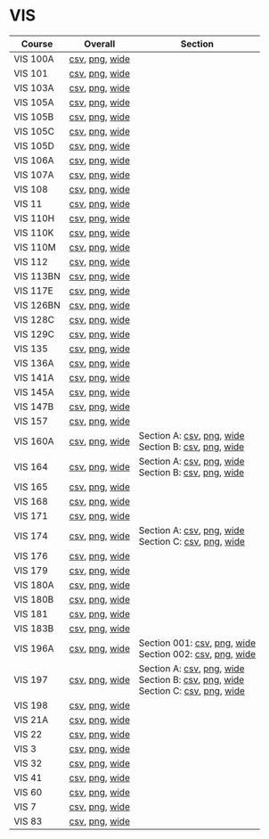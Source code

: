# VIS

| Course | Overall | Section |
| ------ | ------- | ------- |
| VIS 100A | [csv](https://github.com/UCSD-Historical-Enrollment-Data/2023Winter/blob/main/overall/VIS%20100A.csv), [png](https://raw.githubusercontent.com/UCSD-Historical-Enrollment-Data/2023Winter/main/plot_overall/VIS%20100A.png), [wide](https://raw.githubusercontent.com/UCSD-Historical-Enrollment-Data/2023Winter/main/plot_overall_wide/VIS%20100A.png) |  |
| VIS 101 | [csv](https://github.com/UCSD-Historical-Enrollment-Data/2023Winter/blob/main/overall/VIS%20101.csv), [png](https://raw.githubusercontent.com/UCSD-Historical-Enrollment-Data/2023Winter/main/plot_overall/VIS%20101.png), [wide](https://raw.githubusercontent.com/UCSD-Historical-Enrollment-Data/2023Winter/main/plot_overall_wide/VIS%20101.png) |  |
| VIS 103A | [csv](https://github.com/UCSD-Historical-Enrollment-Data/2023Winter/blob/main/overall/VIS%20103A.csv), [png](https://raw.githubusercontent.com/UCSD-Historical-Enrollment-Data/2023Winter/main/plot_overall/VIS%20103A.png), [wide](https://raw.githubusercontent.com/UCSD-Historical-Enrollment-Data/2023Winter/main/plot_overall_wide/VIS%20103A.png) |  |
| VIS 105A | [csv](https://github.com/UCSD-Historical-Enrollment-Data/2023Winter/blob/main/overall/VIS%20105A.csv), [png](https://raw.githubusercontent.com/UCSD-Historical-Enrollment-Data/2023Winter/main/plot_overall/VIS%20105A.png), [wide](https://raw.githubusercontent.com/UCSD-Historical-Enrollment-Data/2023Winter/main/plot_overall_wide/VIS%20105A.png) |  |
| VIS 105B | [csv](https://github.com/UCSD-Historical-Enrollment-Data/2023Winter/blob/main/overall/VIS%20105B.csv), [png](https://raw.githubusercontent.com/UCSD-Historical-Enrollment-Data/2023Winter/main/plot_overall/VIS%20105B.png), [wide](https://raw.githubusercontent.com/UCSD-Historical-Enrollment-Data/2023Winter/main/plot_overall_wide/VIS%20105B.png) |  |
| VIS 105C | [csv](https://github.com/UCSD-Historical-Enrollment-Data/2023Winter/blob/main/overall/VIS%20105C.csv), [png](https://raw.githubusercontent.com/UCSD-Historical-Enrollment-Data/2023Winter/main/plot_overall/VIS%20105C.png), [wide](https://raw.githubusercontent.com/UCSD-Historical-Enrollment-Data/2023Winter/main/plot_overall_wide/VIS%20105C.png) |  |
| VIS 105D | [csv](https://github.com/UCSD-Historical-Enrollment-Data/2023Winter/blob/main/overall/VIS%20105D.csv), [png](https://raw.githubusercontent.com/UCSD-Historical-Enrollment-Data/2023Winter/main/plot_overall/VIS%20105D.png), [wide](https://raw.githubusercontent.com/UCSD-Historical-Enrollment-Data/2023Winter/main/plot_overall_wide/VIS%20105D.png) |  |
| VIS 106A | [csv](https://github.com/UCSD-Historical-Enrollment-Data/2023Winter/blob/main/overall/VIS%20106A.csv), [png](https://raw.githubusercontent.com/UCSD-Historical-Enrollment-Data/2023Winter/main/plot_overall/VIS%20106A.png), [wide](https://raw.githubusercontent.com/UCSD-Historical-Enrollment-Data/2023Winter/main/plot_overall_wide/VIS%20106A.png) |  |
| VIS 107A | [csv](https://github.com/UCSD-Historical-Enrollment-Data/2023Winter/blob/main/overall/VIS%20107A.csv), [png](https://raw.githubusercontent.com/UCSD-Historical-Enrollment-Data/2023Winter/main/plot_overall/VIS%20107A.png), [wide](https://raw.githubusercontent.com/UCSD-Historical-Enrollment-Data/2023Winter/main/plot_overall_wide/VIS%20107A.png) |  |
| VIS 108 | [csv](https://github.com/UCSD-Historical-Enrollment-Data/2023Winter/blob/main/overall/VIS%20108.csv), [png](https://raw.githubusercontent.com/UCSD-Historical-Enrollment-Data/2023Winter/main/plot_overall/VIS%20108.png), [wide](https://raw.githubusercontent.com/UCSD-Historical-Enrollment-Data/2023Winter/main/plot_overall_wide/VIS%20108.png) |  |
| VIS 11 | [csv](https://github.com/UCSD-Historical-Enrollment-Data/2023Winter/blob/main/overall/VIS%2011.csv), [png](https://raw.githubusercontent.com/UCSD-Historical-Enrollment-Data/2023Winter/main/plot_overall/VIS%2011.png), [wide](https://raw.githubusercontent.com/UCSD-Historical-Enrollment-Data/2023Winter/main/plot_overall_wide/VIS%2011.png) |  |
| VIS 110H | [csv](https://github.com/UCSD-Historical-Enrollment-Data/2023Winter/blob/main/overall/VIS%20110H.csv), [png](https://raw.githubusercontent.com/UCSD-Historical-Enrollment-Data/2023Winter/main/plot_overall/VIS%20110H.png), [wide](https://raw.githubusercontent.com/UCSD-Historical-Enrollment-Data/2023Winter/main/plot_overall_wide/VIS%20110H.png) |  |
| VIS 110K | [csv](https://github.com/UCSD-Historical-Enrollment-Data/2023Winter/blob/main/overall/VIS%20110K.csv), [png](https://raw.githubusercontent.com/UCSD-Historical-Enrollment-Data/2023Winter/main/plot_overall/VIS%20110K.png), [wide](https://raw.githubusercontent.com/UCSD-Historical-Enrollment-Data/2023Winter/main/plot_overall_wide/VIS%20110K.png) |  |
| VIS 110M | [csv](https://github.com/UCSD-Historical-Enrollment-Data/2023Winter/blob/main/overall/VIS%20110M.csv), [png](https://raw.githubusercontent.com/UCSD-Historical-Enrollment-Data/2023Winter/main/plot_overall/VIS%20110M.png), [wide](https://raw.githubusercontent.com/UCSD-Historical-Enrollment-Data/2023Winter/main/plot_overall_wide/VIS%20110M.png) |  |
| VIS 112 | [csv](https://github.com/UCSD-Historical-Enrollment-Data/2023Winter/blob/main/overall/VIS%20112.csv), [png](https://raw.githubusercontent.com/UCSD-Historical-Enrollment-Data/2023Winter/main/plot_overall/VIS%20112.png), [wide](https://raw.githubusercontent.com/UCSD-Historical-Enrollment-Data/2023Winter/main/plot_overall_wide/VIS%20112.png) |  |
| VIS 113BN | [csv](https://github.com/UCSD-Historical-Enrollment-Data/2023Winter/blob/main/overall/VIS%20113BN.csv), [png](https://raw.githubusercontent.com/UCSD-Historical-Enrollment-Data/2023Winter/main/plot_overall/VIS%20113BN.png), [wide](https://raw.githubusercontent.com/UCSD-Historical-Enrollment-Data/2023Winter/main/plot_overall_wide/VIS%20113BN.png) |  |
| VIS 117E | [csv](https://github.com/UCSD-Historical-Enrollment-Data/2023Winter/blob/main/overall/VIS%20117E.csv), [png](https://raw.githubusercontent.com/UCSD-Historical-Enrollment-Data/2023Winter/main/plot_overall/VIS%20117E.png), [wide](https://raw.githubusercontent.com/UCSD-Historical-Enrollment-Data/2023Winter/main/plot_overall_wide/VIS%20117E.png) |  |
| VIS 126BN | [csv](https://github.com/UCSD-Historical-Enrollment-Data/2023Winter/blob/main/overall/VIS%20126BN.csv), [png](https://raw.githubusercontent.com/UCSD-Historical-Enrollment-Data/2023Winter/main/plot_overall/VIS%20126BN.png), [wide](https://raw.githubusercontent.com/UCSD-Historical-Enrollment-Data/2023Winter/main/plot_overall_wide/VIS%20126BN.png) |  |
| VIS 128C | [csv](https://github.com/UCSD-Historical-Enrollment-Data/2023Winter/blob/main/overall/VIS%20128C.csv), [png](https://raw.githubusercontent.com/UCSD-Historical-Enrollment-Data/2023Winter/main/plot_overall/VIS%20128C.png), [wide](https://raw.githubusercontent.com/UCSD-Historical-Enrollment-Data/2023Winter/main/plot_overall_wide/VIS%20128C.png) |  |
| VIS 129C | [csv](https://github.com/UCSD-Historical-Enrollment-Data/2023Winter/blob/main/overall/VIS%20129C.csv), [png](https://raw.githubusercontent.com/UCSD-Historical-Enrollment-Data/2023Winter/main/plot_overall/VIS%20129C.png), [wide](https://raw.githubusercontent.com/UCSD-Historical-Enrollment-Data/2023Winter/main/plot_overall_wide/VIS%20129C.png) |  |
| VIS 135 | [csv](https://github.com/UCSD-Historical-Enrollment-Data/2023Winter/blob/main/overall/VIS%20135.csv), [png](https://raw.githubusercontent.com/UCSD-Historical-Enrollment-Data/2023Winter/main/plot_overall/VIS%20135.png), [wide](https://raw.githubusercontent.com/UCSD-Historical-Enrollment-Data/2023Winter/main/plot_overall_wide/VIS%20135.png) |  |
| VIS 136A | [csv](https://github.com/UCSD-Historical-Enrollment-Data/2023Winter/blob/main/overall/VIS%20136A.csv), [png](https://raw.githubusercontent.com/UCSD-Historical-Enrollment-Data/2023Winter/main/plot_overall/VIS%20136A.png), [wide](https://raw.githubusercontent.com/UCSD-Historical-Enrollment-Data/2023Winter/main/plot_overall_wide/VIS%20136A.png) |  |
| VIS 141A | [csv](https://github.com/UCSD-Historical-Enrollment-Data/2023Winter/blob/main/overall/VIS%20141A.csv), [png](https://raw.githubusercontent.com/UCSD-Historical-Enrollment-Data/2023Winter/main/plot_overall/VIS%20141A.png), [wide](https://raw.githubusercontent.com/UCSD-Historical-Enrollment-Data/2023Winter/main/plot_overall_wide/VIS%20141A.png) |  |
| VIS 145A | [csv](https://github.com/UCSD-Historical-Enrollment-Data/2023Winter/blob/main/overall/VIS%20145A.csv), [png](https://raw.githubusercontent.com/UCSD-Historical-Enrollment-Data/2023Winter/main/plot_overall/VIS%20145A.png), [wide](https://raw.githubusercontent.com/UCSD-Historical-Enrollment-Data/2023Winter/main/plot_overall_wide/VIS%20145A.png) |  |
| VIS 147B | [csv](https://github.com/UCSD-Historical-Enrollment-Data/2023Winter/blob/main/overall/VIS%20147B.csv), [png](https://raw.githubusercontent.com/UCSD-Historical-Enrollment-Data/2023Winter/main/plot_overall/VIS%20147B.png), [wide](https://raw.githubusercontent.com/UCSD-Historical-Enrollment-Data/2023Winter/main/plot_overall_wide/VIS%20147B.png) |  |
| VIS 157 | [csv](https://github.com/UCSD-Historical-Enrollment-Data/2023Winter/blob/main/overall/VIS%20157.csv), [png](https://raw.githubusercontent.com/UCSD-Historical-Enrollment-Data/2023Winter/main/plot_overall/VIS%20157.png), [wide](https://raw.githubusercontent.com/UCSD-Historical-Enrollment-Data/2023Winter/main/plot_overall_wide/VIS%20157.png) |  |
| VIS 160A | [csv](https://github.com/UCSD-Historical-Enrollment-Data/2023Winter/blob/main/overall/VIS%20160A.csv), [png](https://raw.githubusercontent.com/UCSD-Historical-Enrollment-Data/2023Winter/main/plot_overall/VIS%20160A.png), [wide](https://raw.githubusercontent.com/UCSD-Historical-Enrollment-Data/2023Winter/main/plot_overall_wide/VIS%20160A.png) | Section A: [csv](https://github.com/UCSD-Historical-Enrollment-Data/2023Winter/blob/main/section/VIS%20160A_A.csv), [png](https://raw.githubusercontent.com/UCSD-Historical-Enrollment-Data/2023Winter/main/plot_section/VIS%20160A_A.png), [wide](https://raw.githubusercontent.com/UCSD-Historical-Enrollment-Data/2023Winter/main/plot_section_wide/VIS%20160A_A.png)<br>Section B: [csv](https://github.com/UCSD-Historical-Enrollment-Data/2023Winter/blob/main/section/VIS%20160A_B.csv), [png](https://raw.githubusercontent.com/UCSD-Historical-Enrollment-Data/2023Winter/main/plot_section/VIS%20160A_B.png), [wide](https://raw.githubusercontent.com/UCSD-Historical-Enrollment-Data/2023Winter/main/plot_section_wide/VIS%20160A_B.png) |
| VIS 164 | [csv](https://github.com/UCSD-Historical-Enrollment-Data/2023Winter/blob/main/overall/VIS%20164.csv), [png](https://raw.githubusercontent.com/UCSD-Historical-Enrollment-Data/2023Winter/main/plot_overall/VIS%20164.png), [wide](https://raw.githubusercontent.com/UCSD-Historical-Enrollment-Data/2023Winter/main/plot_overall_wide/VIS%20164.png) | Section A: [csv](https://github.com/UCSD-Historical-Enrollment-Data/2023Winter/blob/main/section/VIS%20164_A.csv), [png](https://raw.githubusercontent.com/UCSD-Historical-Enrollment-Data/2023Winter/main/plot_section/VIS%20164_A.png), [wide](https://raw.githubusercontent.com/UCSD-Historical-Enrollment-Data/2023Winter/main/plot_section_wide/VIS%20164_A.png)<br>Section B: [csv](https://github.com/UCSD-Historical-Enrollment-Data/2023Winter/blob/main/section/VIS%20164_B.csv), [png](https://raw.githubusercontent.com/UCSD-Historical-Enrollment-Data/2023Winter/main/plot_section/VIS%20164_B.png), [wide](https://raw.githubusercontent.com/UCSD-Historical-Enrollment-Data/2023Winter/main/plot_section_wide/VIS%20164_B.png) |
| VIS 165 | [csv](https://github.com/UCSD-Historical-Enrollment-Data/2023Winter/blob/main/overall/VIS%20165.csv), [png](https://raw.githubusercontent.com/UCSD-Historical-Enrollment-Data/2023Winter/main/plot_overall/VIS%20165.png), [wide](https://raw.githubusercontent.com/UCSD-Historical-Enrollment-Data/2023Winter/main/plot_overall_wide/VIS%20165.png) |  |
| VIS 168 | [csv](https://github.com/UCSD-Historical-Enrollment-Data/2023Winter/blob/main/overall/VIS%20168.csv), [png](https://raw.githubusercontent.com/UCSD-Historical-Enrollment-Data/2023Winter/main/plot_overall/VIS%20168.png), [wide](https://raw.githubusercontent.com/UCSD-Historical-Enrollment-Data/2023Winter/main/plot_overall_wide/VIS%20168.png) |  |
| VIS 171 | [csv](https://github.com/UCSD-Historical-Enrollment-Data/2023Winter/blob/main/overall/VIS%20171.csv), [png](https://raw.githubusercontent.com/UCSD-Historical-Enrollment-Data/2023Winter/main/plot_overall/VIS%20171.png), [wide](https://raw.githubusercontent.com/UCSD-Historical-Enrollment-Data/2023Winter/main/plot_overall_wide/VIS%20171.png) |  |
| VIS 174 | [csv](https://github.com/UCSD-Historical-Enrollment-Data/2023Winter/blob/main/overall/VIS%20174.csv), [png](https://raw.githubusercontent.com/UCSD-Historical-Enrollment-Data/2023Winter/main/plot_overall/VIS%20174.png), [wide](https://raw.githubusercontent.com/UCSD-Historical-Enrollment-Data/2023Winter/main/plot_overall_wide/VIS%20174.png) | Section A: [csv](https://github.com/UCSD-Historical-Enrollment-Data/2023Winter/blob/main/section/VIS%20174_A.csv), [png](https://raw.githubusercontent.com/UCSD-Historical-Enrollment-Data/2023Winter/main/plot_section/VIS%20174_A.png), [wide](https://raw.githubusercontent.com/UCSD-Historical-Enrollment-Data/2023Winter/main/plot_section_wide/VIS%20174_A.png)<br>Section C: [csv](https://github.com/UCSD-Historical-Enrollment-Data/2023Winter/blob/main/section/VIS%20174_C.csv), [png](https://raw.githubusercontent.com/UCSD-Historical-Enrollment-Data/2023Winter/main/plot_section/VIS%20174_C.png), [wide](https://raw.githubusercontent.com/UCSD-Historical-Enrollment-Data/2023Winter/main/plot_section_wide/VIS%20174_C.png) |
| VIS 176 | [csv](https://github.com/UCSD-Historical-Enrollment-Data/2023Winter/blob/main/overall/VIS%20176.csv), [png](https://raw.githubusercontent.com/UCSD-Historical-Enrollment-Data/2023Winter/main/plot_overall/VIS%20176.png), [wide](https://raw.githubusercontent.com/UCSD-Historical-Enrollment-Data/2023Winter/main/plot_overall_wide/VIS%20176.png) |  |
| VIS 179 | [csv](https://github.com/UCSD-Historical-Enrollment-Data/2023Winter/blob/main/overall/VIS%20179.csv), [png](https://raw.githubusercontent.com/UCSD-Historical-Enrollment-Data/2023Winter/main/plot_overall/VIS%20179.png), [wide](https://raw.githubusercontent.com/UCSD-Historical-Enrollment-Data/2023Winter/main/plot_overall_wide/VIS%20179.png) |  |
| VIS 180A | [csv](https://github.com/UCSD-Historical-Enrollment-Data/2023Winter/blob/main/overall/VIS%20180A.csv), [png](https://raw.githubusercontent.com/UCSD-Historical-Enrollment-Data/2023Winter/main/plot_overall/VIS%20180A.png), [wide](https://raw.githubusercontent.com/UCSD-Historical-Enrollment-Data/2023Winter/main/plot_overall_wide/VIS%20180A.png) |  |
| VIS 180B | [csv](https://github.com/UCSD-Historical-Enrollment-Data/2023Winter/blob/main/overall/VIS%20180B.csv), [png](https://raw.githubusercontent.com/UCSD-Historical-Enrollment-Data/2023Winter/main/plot_overall/VIS%20180B.png), [wide](https://raw.githubusercontent.com/UCSD-Historical-Enrollment-Data/2023Winter/main/plot_overall_wide/VIS%20180B.png) |  |
| VIS 181 | [csv](https://github.com/UCSD-Historical-Enrollment-Data/2023Winter/blob/main/overall/VIS%20181.csv), [png](https://raw.githubusercontent.com/UCSD-Historical-Enrollment-Data/2023Winter/main/plot_overall/VIS%20181.png), [wide](https://raw.githubusercontent.com/UCSD-Historical-Enrollment-Data/2023Winter/main/plot_overall_wide/VIS%20181.png) |  |
| VIS 183B | [csv](https://github.com/UCSD-Historical-Enrollment-Data/2023Winter/blob/main/overall/VIS%20183B.csv), [png](https://raw.githubusercontent.com/UCSD-Historical-Enrollment-Data/2023Winter/main/plot_overall/VIS%20183B.png), [wide](https://raw.githubusercontent.com/UCSD-Historical-Enrollment-Data/2023Winter/main/plot_overall_wide/VIS%20183B.png) |  |
| VIS 196A | [csv](https://github.com/UCSD-Historical-Enrollment-Data/2023Winter/blob/main/overall/VIS%20196A.csv), [png](https://raw.githubusercontent.com/UCSD-Historical-Enrollment-Data/2023Winter/main/plot_overall/VIS%20196A.png), [wide](https://raw.githubusercontent.com/UCSD-Historical-Enrollment-Data/2023Winter/main/plot_overall_wide/VIS%20196A.png) | Section 001: [csv](https://github.com/UCSD-Historical-Enrollment-Data/2023Winter/blob/main/section/VIS%20196A_001.csv), [png](https://raw.githubusercontent.com/UCSD-Historical-Enrollment-Data/2023Winter/main/plot_section/VIS%20196A_001.png), [wide](https://raw.githubusercontent.com/UCSD-Historical-Enrollment-Data/2023Winter/main/plot_section_wide/VIS%20196A_001.png)<br>Section 002: [csv](https://github.com/UCSD-Historical-Enrollment-Data/2023Winter/blob/main/section/VIS%20196A_002.csv), [png](https://raw.githubusercontent.com/UCSD-Historical-Enrollment-Data/2023Winter/main/plot_section/VIS%20196A_002.png), [wide](https://raw.githubusercontent.com/UCSD-Historical-Enrollment-Data/2023Winter/main/plot_section_wide/VIS%20196A_002.png) |
| VIS 197 | [csv](https://github.com/UCSD-Historical-Enrollment-Data/2023Winter/blob/main/overall/VIS%20197.csv), [png](https://raw.githubusercontent.com/UCSD-Historical-Enrollment-Data/2023Winter/main/plot_overall/VIS%20197.png), [wide](https://raw.githubusercontent.com/UCSD-Historical-Enrollment-Data/2023Winter/main/plot_overall_wide/VIS%20197.png) | Section A: [csv](https://github.com/UCSD-Historical-Enrollment-Data/2023Winter/blob/main/section/VIS%20197_A.csv), [png](https://raw.githubusercontent.com/UCSD-Historical-Enrollment-Data/2023Winter/main/plot_section/VIS%20197_A.png), [wide](https://raw.githubusercontent.com/UCSD-Historical-Enrollment-Data/2023Winter/main/plot_section_wide/VIS%20197_A.png)<br>Section B: [csv](https://github.com/UCSD-Historical-Enrollment-Data/2023Winter/blob/main/section/VIS%20197_B.csv), [png](https://raw.githubusercontent.com/UCSD-Historical-Enrollment-Data/2023Winter/main/plot_section/VIS%20197_B.png), [wide](https://raw.githubusercontent.com/UCSD-Historical-Enrollment-Data/2023Winter/main/plot_section_wide/VIS%20197_B.png)<br>Section C: [csv](https://github.com/UCSD-Historical-Enrollment-Data/2023Winter/blob/main/section/VIS%20197_C.csv), [png](https://raw.githubusercontent.com/UCSD-Historical-Enrollment-Data/2023Winter/main/plot_section/VIS%20197_C.png), [wide](https://raw.githubusercontent.com/UCSD-Historical-Enrollment-Data/2023Winter/main/plot_section_wide/VIS%20197_C.png) |
| VIS 198 | [csv](https://github.com/UCSD-Historical-Enrollment-Data/2023Winter/blob/main/overall/VIS%20198.csv), [png](https://raw.githubusercontent.com/UCSD-Historical-Enrollment-Data/2023Winter/main/plot_overall/VIS%20198.png), [wide](https://raw.githubusercontent.com/UCSD-Historical-Enrollment-Data/2023Winter/main/plot_overall_wide/VIS%20198.png) |  |
| VIS 21A | [csv](https://github.com/UCSD-Historical-Enrollment-Data/2023Winter/blob/main/overall/VIS%2021A.csv), [png](https://raw.githubusercontent.com/UCSD-Historical-Enrollment-Data/2023Winter/main/plot_overall/VIS%2021A.png), [wide](https://raw.githubusercontent.com/UCSD-Historical-Enrollment-Data/2023Winter/main/plot_overall_wide/VIS%2021A.png) |  |
| VIS 22 | [csv](https://github.com/UCSD-Historical-Enrollment-Data/2023Winter/blob/main/overall/VIS%2022.csv), [png](https://raw.githubusercontent.com/UCSD-Historical-Enrollment-Data/2023Winter/main/plot_overall/VIS%2022.png), [wide](https://raw.githubusercontent.com/UCSD-Historical-Enrollment-Data/2023Winter/main/plot_overall_wide/VIS%2022.png) |  |
| VIS 3 | [csv](https://github.com/UCSD-Historical-Enrollment-Data/2023Winter/blob/main/overall/VIS%203.csv), [png](https://raw.githubusercontent.com/UCSD-Historical-Enrollment-Data/2023Winter/main/plot_overall/VIS%203.png), [wide](https://raw.githubusercontent.com/UCSD-Historical-Enrollment-Data/2023Winter/main/plot_overall_wide/VIS%203.png) |  |
| VIS 32 | [csv](https://github.com/UCSD-Historical-Enrollment-Data/2023Winter/blob/main/overall/VIS%2032.csv), [png](https://raw.githubusercontent.com/UCSD-Historical-Enrollment-Data/2023Winter/main/plot_overall/VIS%2032.png), [wide](https://raw.githubusercontent.com/UCSD-Historical-Enrollment-Data/2023Winter/main/plot_overall_wide/VIS%2032.png) |  |
| VIS 41 | [csv](https://github.com/UCSD-Historical-Enrollment-Data/2023Winter/blob/main/overall/VIS%2041.csv), [png](https://raw.githubusercontent.com/UCSD-Historical-Enrollment-Data/2023Winter/main/plot_overall/VIS%2041.png), [wide](https://raw.githubusercontent.com/UCSD-Historical-Enrollment-Data/2023Winter/main/plot_overall_wide/VIS%2041.png) |  |
| VIS 60 | [csv](https://github.com/UCSD-Historical-Enrollment-Data/2023Winter/blob/main/overall/VIS%2060.csv), [png](https://raw.githubusercontent.com/UCSD-Historical-Enrollment-Data/2023Winter/main/plot_overall/VIS%2060.png), [wide](https://raw.githubusercontent.com/UCSD-Historical-Enrollment-Data/2023Winter/main/plot_overall_wide/VIS%2060.png) |  |
| VIS 7 | [csv](https://github.com/UCSD-Historical-Enrollment-Data/2023Winter/blob/main/overall/VIS%207.csv), [png](https://raw.githubusercontent.com/UCSD-Historical-Enrollment-Data/2023Winter/main/plot_overall/VIS%207.png), [wide](https://raw.githubusercontent.com/UCSD-Historical-Enrollment-Data/2023Winter/main/plot_overall_wide/VIS%207.png) |  |
| VIS 83 | [csv](https://github.com/UCSD-Historical-Enrollment-Data/2023Winter/blob/main/overall/VIS%2083.csv), [png](https://raw.githubusercontent.com/UCSD-Historical-Enrollment-Data/2023Winter/main/plot_overall/VIS%2083.png), [wide](https://raw.githubusercontent.com/UCSD-Historical-Enrollment-Data/2023Winter/main/plot_overall_wide/VIS%2083.png) |  |
